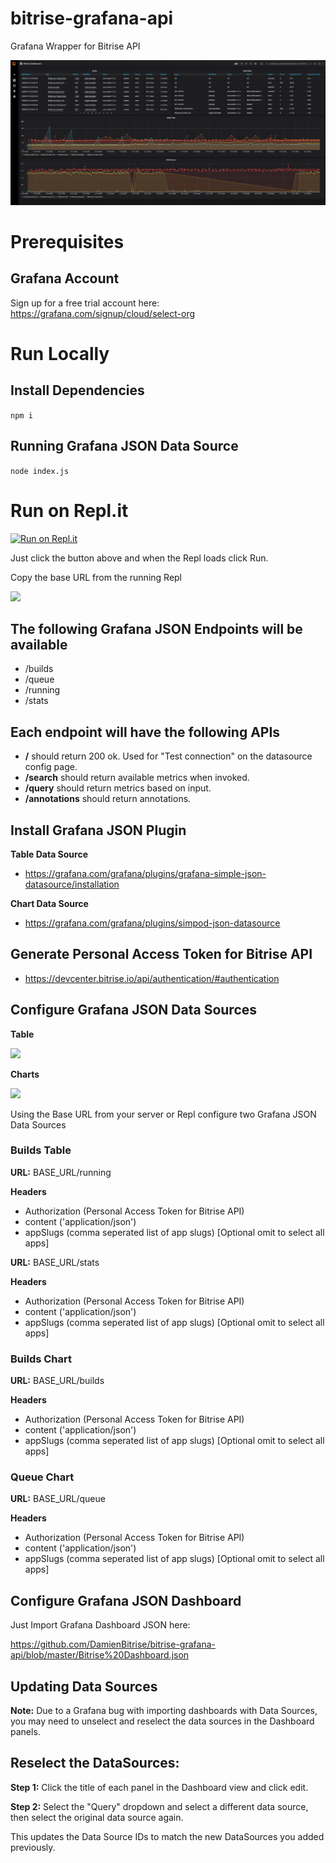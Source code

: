 # bitrise-grafana-api

Grafana Wrapper for Bitrise API

![](images/Grafana-Dashboard.png)

# Prerequisites 

## Grafana Account

Sign up for a free trial account here: https://grafana.com/signup/cloud/select-org

# Run Locally

## Install Dependencies

```npm i```

## Running Grafana JSON Data Source

```node index.js```

# Run on Repl.it

[![Run on Repl.it](https://repl.it/badge/github/DamienBitrise/bitrise-grafana-api)](https://repl.it/github/DamienBitrise/bitrise-grafana-api)

Just click the button above and when the Repl loads click Run.

Copy the base URL from the running Repl

![](images/replit-url.png)

## The following Grafana JSON Endpoints will be available

- /builds
- /queue
- /running
- /stats

## Each endpoint will have the following APIs

- **/** should return 200 ok. Used for "Test connection" on the datasource config page.
- **/search** should return available metrics when invoked.
- **/query** should return metrics based on input.
- **/annotations** should return annotations.

## Install Grafana JSON Plugin

**Table Data Source**

- https://grafana.com/grafana/plugins/grafana-simple-json-datasource/installation

**Chart Data Source**

- https://grafana.com/grafana/plugins/simpod-json-datasource

## Generate Personal Access Token for Bitrise API

- https://devcenter.bitrise.io/api/authentication/#authentication

## Configure Grafana JSON Data Sources

**Table**

![](images/TableDataSource.png)

**Charts**

![](images/JSON-Plugin-Config.png)

Using the Base URL from your server or Repl configure two Grafana JSON Data Sources

### Builds Table

**URL:** BASE_URL/running

**Headers**
- Authorization (Personal Access Token for Bitrise API)
- content ('application/json')
- appSlugs (comma seperated list of app slugs) [Optional omit to select all apps]

**URL:** BASE_URL/stats

**Headers**
- Authorization (Personal Access Token for Bitrise API)
- content ('application/json')
- appSlugs (comma seperated list of app slugs) [Optional omit to select all apps]

### Builds Chart

**URL:** BASE_URL/builds

**Headers**
- Authorization (Personal Access Token for Bitrise API)
- content ('application/json')
- appSlugs (comma seperated list of app slugs) [Optional omit to select all apps]

### Queue Chart

**URL:** BASE_URL/queue

**Headers**
- Authorization (Personal Access Token for Bitrise API)
- content ('application/json')
- appSlugs (comma seperated list of app slugs) [Optional omit to select all apps]

## Configure Grafana JSON Dashboard

Just Import Grafana Dashboard JSON here:

https://github.com/DamienBitrise/bitrise-grafana-api/blob/master/Bitrise%20Dashboard.json

## Updating Data Sources

**Note:** Due to a Grafana bug with importing dashboards with Data Sources, you may need to unselect and reselect the data sources in the Dashboard panels. 

## Reselect the DataSources:

**Step 1:** Click the title of each panel in the Dashboard view and click edit. 

**Step 2:** Select the "Query" dropdown and select a different data source, then select the original data source again.

This updates the Data Source IDs to match the new DataSources you added previously.

